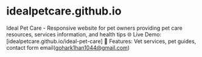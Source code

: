 # idealpetcare.github.io
Ideal Pet Care - Responsive website for pet owners providing pet care resources, services information, and health tips  🌐 Live Demo: [idealpetcare.github.io/ideal-pet-care] 🐾 Features: Vet services, pet guides, contact form email(gohark1han1044@gmail.com)
